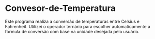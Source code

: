 # Convesor-de-Temperatura
Este programa realiza a conversão de temperaturas entre Celsius e Fahrenheit.
Utilizei o operador ternário para escolher automaticamente a fórmula de conversão com base na unidade desejada pelo usuário.
